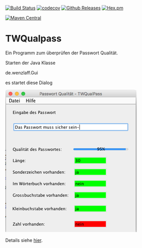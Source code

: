 [![Build Status](https://travis-ci.org/IT-Berater/TWQualpass.svg?branch=master)](https://travis-ci.org/IT-Berater/TWQualpass) 
[![codecov](https://codecov.io/gh/IT-Berater/TWQualpass/branch/master/graph/badge.svg)](https://codecov.io/gh/IT-Berater/TWQualpass) 
[![Github Releases](https://img.shields.io/github/downloads/atom/atom/latest/total.svg)](https://github.com/IT-Berater/TWQualpass)
[![Hex.pm](https://img.shields.io/hexpm/l/plug.svg)](https://github.com/IT-Berater/TWQualpass)

[![Maven Central](https://maven-badges.herokuapp.com/maven-central/de.wenzlaff.twqualpass/de.wenzlaff.twqualpass/badge.svg)](https://maven-badges.herokuapp.com/maven-central/de.wenzlaff.twqualpass/de.wenzlaff.twqualpass)


# TWQualpass

Ein Programm zum überprüfen der Passwort Qualität.

Starten der Java Klasse

de.wenzlaff.Gui

es startet diese Dialog

![](/bilder/twqualpass.png)

Details siehe [hier](http://www.wenzlaff.de/twqualpass.html).